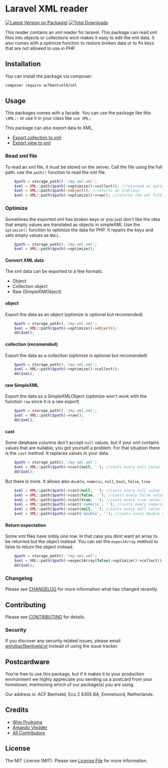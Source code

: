 # Laravel XML reader

[![Latest Version on Packagist](https://img.shields.io/packagist/v/acfbentveld/xml.svg?style=flat-square)](https://packagist.org/packages/acfbentveld/xml)
[![Total Downloads](https://img.shields.io/packagist/dt/acfbentveld/xml.svg?style=flat-square)](https://packagist.org/packages/acfbentveld/xml)

This reader contains an xml reader for laravel. This package can read xml files into objects or collections wich makes it easy to edit the xml data. It also comes with a optimize function to restore broken data or to fix keys that are not allowed to use in PHP. 

## Installation

You can install the package via composer:

```bash
composer require acfbentveld/xml
```

## Usage
This packages comes with a facade. You can use the package like this `\XML::` or use it in your class like `use XML;`

This package can also export data to XML. 
* [Export collection to xml](https://acfbentveld.github.io/XML/docs/export)
* [Export view to xml](https://acfbentveld.github.io/XML/docs/export)



### Read xml file
To read an xml file, it must be stored on the server. Call the file using the full path.
use the `path()` function to read the xml file. 
```php
    $path = storage_path().'/my-xml.xml';
    $xml = XML::path($path)->optimize()->collect(); //returend an optimized collection
    $xml = XML::path($path)->object(); //returns an stdClass
    $xml = XML::path($path)->optimize()->raw(); //returns the xml file
``` 


### Optimize
Sometimes the exported xml has broken keys or you just don't like the idea that empty values are translated as objects in simpleXMl. Use the `optimize()` function to optimize the data for PHP. It repairs the keys and sets empty values as `NULL`.
```php
    $path = storage_path().'/my-xml.xml';
    $xml = XML::path($path)->optimize();
```

#### Convert XML data
The xml data can be exported to a few formats. 
* Object
* Collection object
* Raw (SimpleXMlObject)

#### object
Export the data as an object (optimize is optional but recomended)
```php
    $path = storage_path().'/my-xml.xml';
    $xml = XML::path($path)->optimize()->object();
    dd($xml);
```

#### collection (recomended)
Export the data as a collection (optimize is optional but recomended)
```php
    $path = storage_path().'/my-xml.xml';
    $xml = XML::path($path)->optimize()->collect();
    dd($xml);
```

#### raw SimpleXML
Export the data as a SimpleXMLObject (optimize won't work with the function `raw` since it is a raw export)
```php
    $path = storage_path().'/my-xml.xml';
    $xml = XML::path($path)->raw();
    dd($xml);
```

#### cast
Some database columns don't accept `null` values, but if your xml contains values that are nullable, you got yourself a problem. For that situation there is the `cast` method. It replaces values in your data.
```php
    $path = storage_path().'/my-xml.xml';
    $xml = XML::path($path)->cast(null, ''); //casts every null value to an empty string
    dd($xml);
```
But there is more. It allows also `double`, `numeric`, `null`, `bool`, `false`, `true`
```php
    $xml = XML::path($path)->cast(null, ''); //casts every null value to an empty string
    $xml = XML::path($path)->cast(false, ''); //casts every false value to an empty string
    $xml = XML::path($path)->cast(true, ''); //casts every true value to an empty string
    $xml = XML::path($path)->cast('numeric', ''); //casts every numeric value to an empty string
    $xml = XML::path($path)->cast(null, ''); //casts every null value to an empty string
    $xml = XML::path($path)->cast('double', ''); //casts every double value to an empty string
```

#### Return expectation
Some xml files have onbly one row. In that case you dont want an array to be returned but the object instead.
You can set the `expectArray` method to false to return the object instead.
```php
    $path = storage_path().'/my-xml.xml';
    $xml = XML::path($path)->expectArray(false)->optimize()->collect();
    dd($xml);
```


### Changelog

Please see [CHANGELOG](CHANGELOG.md) for more information what has changed recently.

## Contributing

Please see [CONTRIBUTING](CONTRIBUTING.md) for details.

### Security

If you discover any security related issues, please email wim@acfbentveld.nl instead of using the issue tracker.

## Postcardware

You're free to use this package, but if it makes it to your production environment we highly appreciate you sending us a postcard from your hometown, mentioning which of our package(s) you are using.

Our address is: ACF Bentveld, Ecu 2 8305 BA, Emmeloord, Netherlands.

## Credits

- [Wim Pruiksma](https://github.com/wimurk)
- [Amando Vledder](https://github.com/AmandoVledder)
- [All Contributors](../../contributors)

## License

The MIT License (MIT). Please see [License File](LICENSE.md) for more information.

